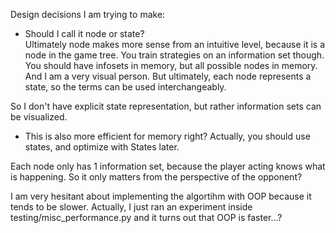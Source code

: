 Design decisions I am trying to make:

- Should I call it node or state?  
Ultimately node makes more sense from an intuitive level, because it is a node in the game tree. 
You train strategies on an information set though. You should have infosets in memory, but all possible nodes in memory.
And I 
am a very visual person. But ultimately, each node represents a state, so the terms can be used interchangeably.

So I don't have explicit state representation, but rather information sets can be visualized. 
- This is also more efficient for memory right? Actually, you should use states, and optimize with States later. 

Each node only has 1 information set, because the player acting knows what is happening. So it only matters
from the perspective of the opponent?

I am very hesitant about implementing the algortihm with OOP because it tends to be slower. Actually, I just ran an experiment
inside testing/misc_performance.py and it turns out that OOP is faster...?